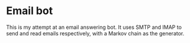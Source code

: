 # Email bot
 This is my attempt at an email answering bot. It uses SMTP and IMAP to send and read emails respectively, with a Markov chain as the generator.
